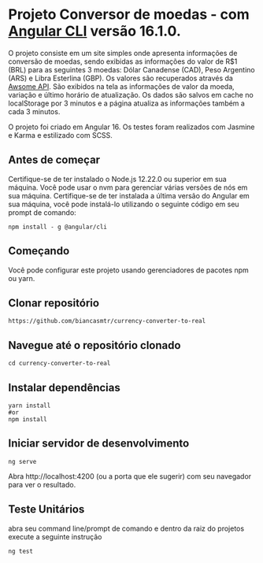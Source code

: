 # Projeto Conversor de moedas - com [Angular CLI](https://github.com/angular/angular-cli) versão 16.1.0.

O projeto consiste em um site simples onde apresenta informações de conversão de moedas, sendo exibidas as informações do valor de R$1 (BRL) para as seguintes 3 moedas: Dólar Canadense (CAD), Peso Argentino (ARS) e Libra Esterlina (GBP). Os valores são recuperados através da [Awsome API](https://docs.awesomeapi.com.br/api-de-moedas). São exibidos na tela as informações de valor da moeda, variação e último horário de atualização.
Os dados são salvos em cache no localStorage por 3 minutos e a página atualiza as informações também a cada 3 minutos.

O projeto foi criado em Angular 16. Os testes foram realizados com Jasmine e Karma e estilizado com SCSS.

## Antes de começar

Certifique-se de ter instalado o Node.js 12.22.0 ou superior em sua máquina. Você pode usar o nvm para gerenciar várias versões de nós em sua máquina.
Certifique-se de ter instalada a última versão do Angular em sua máquina, você pode instalá-lo utilizando o seguinte código em seu prompt de comando: 

```
npm install - g @angular/cli
```

## Começando

Você pode configurar este projeto usando gerenciadores de pacotes npm ou yarn.

## Clonar repositório

``` 
https://github.com/biancasmtr/currency-converter-to-real
```

## Navegue até o repositório clonado

``` 
cd currency-converter-to-real
```

## Instalar dependências

``` 
yarn install
#or
npm install
```

## Iniciar servidor de desenvolvimento

``` 
ng serve
```

Abra http://localhost:4200 (ou a porta que ele sugerir) com seu navegador para ver o resultado.

## Teste Unitários

abra seu command line/prompt de comando e dentro da raiz do projetos execute a seguinte instrução

``` 
ng test
```
